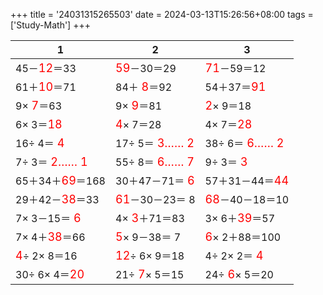 +++ 
title = '24031315265503' 
date = 2024-03-13T15:26:56+08:00 
tags = ['Study-Math'] 
+++ 

1 | 2 | 3 
-- | -- | -- 
45－<font color=red size=4>12</font>＝33 | <font color=red size=4>59</font>－30＝29 | <font color=red size=4>71</font>－59＝12 
61＋<font color=red size=4>10</font>＝71 | 84＋<font color=red size=4> 8</font>＝92 | 54＋37＝<font color=red size=4>91</font> 
 9×<font color=red size=4> 7</font>＝63 |  9×<font color=red size=4> 9</font>＝81 | <font color=red size=4> 2</font>× 9＝18 
 6× 3＝<font color=red size=4>18</font> | <font color=red size=4> 4</font>× 7＝28 |  4× 7＝<font color=red size=4>28</font> 
16÷ 4＝<font color=red size=4> 4</font> | 17÷ 5＝<font color=red size=4> 3…… 2</font> | 38÷ 6＝<font color=red size=4> 6…… 2</font> 
 7÷ 3＝<font color=red size=4> 2…… 1</font> | 55÷ 8＝<font color=red size=4> 6…… 7</font> |  9÷ 3＝<font color=red size=4> 3</font> 
65＋34＋<font color=red size=4>69</font>＝168 | 30＋47－71＝<font color=red size=4> 6</font> | 57＋31－44＝<font color=red size=4>44</font> 
29＋42－<font color=red size=4>38</font>＝33 | <font color=red size=4>61</font>－30－23＝ 8 | <font color=red size=4>68</font>－40－18＝10 
 7× 3－15＝<font color=red size=4> 6</font> |  4×<font color=red size=4> 3</font>＋71＝83 |  3× 6＋<font color=red size=4>39</font>＝57 
 7× 4＋<font color=red size=4>38</font>＝66 | <font color=red size=4> 5</font>× 9－38＝ 7 | <font color=red size=4> 6</font>× 2＋88＝100 
<font color=red size=4> 4</font>÷ 2× 8＝16 | <font color=red size=4>12</font>÷ 6× 9＝18 |  4÷ 2× 2＝<font color=red size=4> 4</font> 
30÷ 6× 4＝<font color=red size=4>20</font> | 21÷<font color=red size=4> 7</font>× 5＝15 | 24÷<font color=red size=4> 6</font>× 5＝20 

